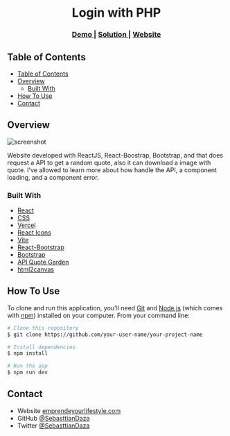 <!-- Please update value in the {}  -->

<h1 align="center">Login with PHP</h1>

<div align="center">
  <h3>
    <a href="https://{https://buy-nft-dashboard.vercel.app/}">
      Demo
    </a>
    <span> | </span>
    <a href="https://{[Repo](https://github.com/SebasttianDaza/buyNftDashboard)}">
      Solution
    </a>
    <span> | </span>
    <a href="https://emprendeyourlifestyle.com/portafolio/">
      Website
    </a>
  </h3>
</div>

<!-- TABLE OF CONTENTS -->

## Table of Contents

- [Table of Contents](#table-of-contents)
- [Overview](#overview)
  - [Built With](#built-with)
- [How To Use](#how-to-use)
- [Contact](#contact)

<!-- OVERVIEW -->

## Overview

![screenshot](/public/assest/image/imageRbdomQuo.png)

Website developed with ReactJS, React-Boostrap, Bootstrap, and that does request a API to get a random quote, also it can download a image with quote. I've allowed to learn more about how handle the API, a component loading, and a component error.

### Built With

<!-- This section should list any major frameworks that you built your project using. Here are a few examples.-->

- [React](https://reactjs.org/)
- [CSS](https://vuejs.org/)
- [Vercel](https://tailwindcss.com/)
- [React Icons](https://react-icons.netlify.com/)
- [Vite](https://vitejs.dev/)
- [React-Bootstrap](https://react-bootstrap.github.io/)
- [Bootstrap](https://getbootstrap.com/)
- [API Quote Garden](https://pprathameshmore.github.io/QuoteGarden/)
- [html2canvas](https://html2canvas.hertzen.com/)


## How To Use

<!-- Example: -->

To clone and run this application, you'll need [Git](https://git-scm.com) and [Node.js](https://nodejs.org/en/download/) (which comes with [npm](http://npmjs.com)) installed on your computer. From your command line:

```bash
# Clone this repository
$ git clone https://github.com/your-user-name/your-project-name

# Install dependencies
$ npm install

# Run the app
$ npm run dev
```

## Contact

- Website [emprendeyourlifestyle.com](https://emprendeyourlifestyle.com/)
- GitHub [@SebasttianDaza](https://github.com/SebasttianDaza)
- Twitter [@SebasttianDaza](https://twitter.com/SebasttianDaza)